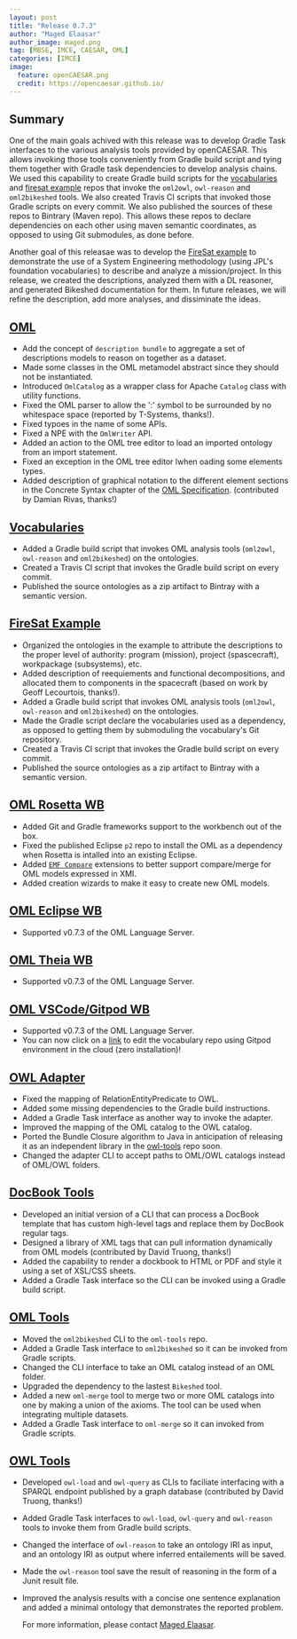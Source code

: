 ```yaml
---
layout: post
title: "Release 0.7.3"
author: "Maged Elaasar"
author_image: maged.png
tag: [MBSE, IMCE, CAESAR, OML]
categories: [IMCE]
image:
  feature: openCAESAR.png
  credit: https://opencaesar.github.io/
---
```


## Summary
One of the main goals achived with this release was to develop Gradle Task interfaces to the various analysis tools provided by openCAESAR. This allows invoking those tools conveniently from Gradle build script and tying them together with Gradle task dependencies to develop analysis chains. We used this capability to create Gradle build scripts for the [vocabularies](https://gitpod.io/#https://github.com/opencaesar/vocabularies) and [firesat example](https://gitpod.io/#https://github.com/opencaesar/example-firesat) repos that invoke the `oml2owl`, `owl-reason` and `oml2bikeshed` tools. We also created Travis CI scripts that invoked those Gradle scripts on every commit. We also published the sources of these repos to Bintrary (Maven repo). This allows these repos to declare dependencies on each other using maven semantic coordinates, as opposed to using Git submodules, as done before.

Another goal of this releasae was to develop the [FireSat example](https://gitpod.io/#https://github.com/opencaesar/example-firesat) to demonstrate the use of a System Engineering methodology (using JPL's foundation vocabularies) to describe and analyze a mission/project. In this release, we created the descriptions, analyzed them with a DL reasoner, and generated Bikeshed documentation for them. In future releases, we will refine the description, add more analyses, and dissiminate the ideas.

## [OML](https://github.com/opencaesar/oml)
* Add the concept of `description bundle` to aggregate a set of descriptions models to reason on together as a dataset.
* Made some classes in the OML metamodel abstract since they should not be instantiated.
* Introduced `OmlCatalog` as a wrapper class for Apache `Catalog` class with  utility functions.
* Fixed the OML parser to allow the ':' symbol to be surrounded by no whitespace space (reported by T-Systems, thanks!).
* Fixed typoes in the name of some APIs.
* Fixed a NPE with the `OmlWriter` API.
* Added an action to the OML tree editor to load an imported ontology from an import statement.
* Fixed an exception in the OML tree editor lwhen oading some elements types.
* Added description of graphical notation to the different element sections in the Concrete Syntax chapter of the [OML Specification](https://opencaesar.github.io/oml/). (contributed by Damian Rivas, thanks!)
	
## [Vocabularies](https://github.com/opencaesar/vocabularies)
* Added a Gradle build script that invokes OML analysis tools (`oml2owl`, `owl-reason` and `oml2bikeshed`) on the ontologies.
* Created a Travis CI script that invokes the Gradle build script on every commit.
* Published the source ontologies as a zip artifact to Bintray with a semantic version.

## [FireSat Example](https://github.com/opencaesar/example-firesat)
* Organized the ontologies in the example to attribute the descriptions to the proper level of authority: program (mission), project (spascecraft), workpackage (subsystems), etc.
* Added description of reequiements and functional decompositions, and allocated them to components in the spacecraft (based on work by Geoff Lecourtois, thanks!).
* Added a Gradle build script that invokes OML analysis tools (`oml2owl`, `owl-reason` and `oml2bikeshed`) on the ontologies.
* Made the Gradle script declare the vocabularies used as a dependency, as opposed to getting them by submoduling the vocabulary's Git repository.
* Created a Travis CI script that invokes the Gradle build script on every commit.
* Published the source ontologies as a zip artifact to Bintray with a semantic version.

## [OML Rosetta WB](https://github.com/opencaesar/oml-rosetta)
* Added Git and Gradle frameworks support to the workbench out of the box.
* Fixed the published Eclipse `p2` repo to install the OML as a dependency when Rosetta is intalled into an existing Eclipse.
* Added [`EMF Compare`](https://www.eclipse.org/emf/compare/) extensions to better support compare/merge for OML models expressed in XMI.
* Added creation wizards to make it easy to create new OML models.

## [OML Eclipse WB](https://github.com/opencaesar/oml-eclipse)
* Supported v0.7.3 of the OML Language Server.

## [OML Theia WB](https://github.com/opencaesar/oml-theia)
* Supported v0.7.3 of the OML Language Server.

## [OML VSCode/Gitpod WB](https://github.com/opencaesar/oml-vscode)
* Supported v0.7.3 of the OML Language Server.
* You can now click on a [link](https://gitpod.io/#https://github.com/opencaesar/vocabularies) to edit the vocabulary repo using Gitpod environment in the cloud (zero installation)!
	
## [OWL Adapter](https://github.com/opencaesar/owl-adapter)
* Fixed the mapping of RelationEntityPredicate to OWL.
* Added some missing dependencies to the Gradle build instructions.
* Added a Gradle Task interface as another way to invoke the adapter.
* Improved the mapping of the OML catalog to the OWL catalog.
* Ported the Bundle Closure algorithm to Java in anticipation of releasing it as an independent library in the [owl-tools](https://github.com/opencaesar/owl-tools) repo soon.
* Changed the adapter CLI to accept paths to OML/OWL catalogs instead of OML/OWL folders.

## [DocBook Tools](https://github.com/opencaesar/docbook-tools)
* Developed an initial version of a CLI that can process a DocBook template that has custom high-level tags and replace them by DocBook regular tags.
* Designed a library of XML tags that can pull information dynamically from OML models (contributed by David Truong, thanks!)
* Added the capability to render a dockbook to HTML or PDF and style it using a set of XSL/CSS sheets.
* Added a Gradle Task interface so the CLI can be invoked using a Gradle build script.
 	
## [OML Tools](https://github.com/opencaesar/oml-tools)
* Moved the `oml2bikeshed` CLI to the `oml-tools` repo.
* Added a Gradle Task interface to `oml2bikeshed` so it can be invoked from Gradle scripts.
* Changed the CLI interface to take an OML catalog instead of an OML folder.
* Upgraded the dependency to the lastest `Bikeshed` tool.
* Added a new `oml-merge` tool to merge two or more OML catalogs into one by making a union of the axioms. The tool can be used when integrating multiple datasets.
* Added a Gradle Task interface to `oml-merge` so it can invoked from Gradle scripts.
	
## [OWL Tools](https://github.com/opencaesar/owl-tools)
* Developed `owl-load` and `owl-query` as CLIs to faciliate interfacing with a SPARQL endpoint published by a graph database (contributed by David Truong, thanks!) 
* Added Gradle Task interfaces to `owl-load`, `owl-query` and `owl-reason` tools to invoke them from Gradle build scripts.
* Changed the interface of `owl-reason` to take an ontology IRI as input, and an ontology IRI as output where inferred entailements will be saved.
* Made the `owl-reason` tool save the result of reasoning in the form of a Junit result file.
* Improved the analysis results with a concise one sentence explanation and added a minimal ontology that demonstrates the reported problem.
	
  
  For more information, please contact [Maged Elaasar](https://opencaesar.github.io/contributors/Maged%20Elaasar.html).